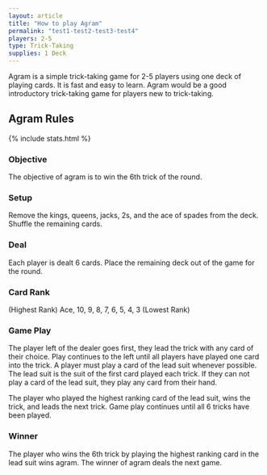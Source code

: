 ```yaml
---
layout: article
title: "How to play Agram"
permalink: "test1-test2-test3-test4"
players: 2-5
type: Trick-Taking
supplies: 1 Deck
---
```


Agram is a simple trick-taking game for 2-5 players using one deck of playing cards. It is fast and easy to learn. Agram would be a good introductory trick-taking game for players new to trick-taking.

## Agram Rules

{% include stats.html %}

### Objective
The objective of agram is to win the 6th trick of the round.

### Setup
Remove the kings, queens, jacks, 2s, and the ace of spades from the deck. Shuffle the remaining cards.

### Deal
Each player is dealt 6 cards. Place the remaining deck out of the game for the round.

### Card Rank
(Highest Rank) Ace, 10, 9, 8, 7, 6, 5, 4, 3 (Lowest Rank)

### Game Play
The player left of the dealer goes first, they lead the trick with any card of their choice. Play continues to the left until all players have played one card into the trick. A player must play a card of the lead suit whenever possible. The lead suit is the suit of the first card played each trick. If they can not play a card of the lead suit, they play any card from their hand.

The player who played the highest ranking card of the lead suit, wins the trick, and leads the next trick. Game play continues until all 6 tricks have been played.

### Winner
The player who wins the 6th trick by playing the highest ranking card in the lead suit wins agram. The winner of agram deals the next game.